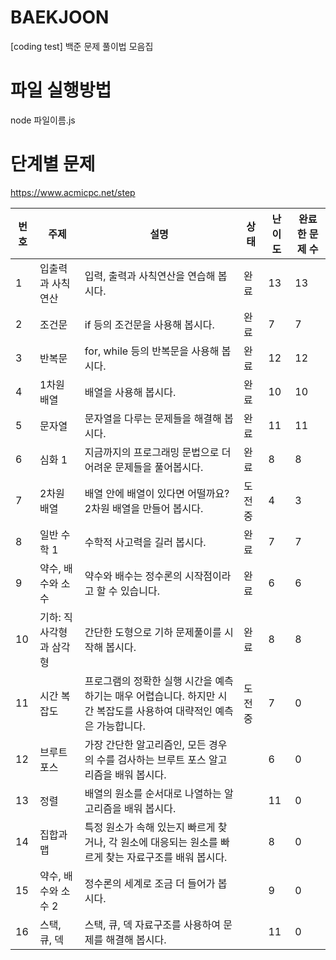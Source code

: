 # BAEKJOON
[coding test] 백준 문제 풀이법 모음집


# 파일 실행방법
node 파일이름.js


# 단계별 문제
https://www.acmicpc.net/step

| 번호 | 주제            | 설명                                                    | 상태     | 난이도 | 완료한 문제 수 |
|------|-----------------|---------------------------------------------------------|----------|--------|----------------|
| 1    | 입출력과 사칙연산 | 입력, 출력과 사칙연산을 연습해 봅시다.                  | 완료     | 13     | 13             |
| 2    | 조건문           | if 등의 조건문을 사용해 봅시다.                         | 완료     | 7      | 7              |
| 3    | 반복문           | for, while 등의 반복문을 사용해 봅시다.                | 완료     | 12     | 12             |
| 4    | 1차원 배열       | 배열을 사용해 봅시다.                                   | 완료     | 10     | 10             |
| 5    | 문자열           | 문자열을 다루는 문제들을 해결해 봅시다.                | 완료     | 11     | 11             |
| 6    | 심화 1           | 지금까지의 프로그래밍 문법으로 더 어려운 문제들을 풀어봅시다. | 완료 | 8      | 8              |
| 7    | 2차원 배열       | 배열 안에 배열이 있다면 어떨까요? 2차원 배열을 만들어 봅시다. | 도전 중 | 4    | 3              |
| 8    | 일반 수학 1      | 수학적 사고력을 길러 봅시다.                           | 완료 | 7      | 7              |
| 9    | 약수, 배수와 소수 | 약수와 배수는 정수론의 시작점이라고 할 수 있습니다.    |  완료    | 6      | 6              |
| 10   | 기하: 직사각형과 삼각형 | 간단한 도형으로 기하 문제풀이를 시작해 봅시다.      |     완료     | 8      | 8              |
| 11   | 시간 복잡도      | 프로그램의 정확한 실행 시간을 예측하기는 매우 어렵습니다. 하지만 시간 복잡도를 사용하여 대략적인 예측은 가능합니다. | 도전 중 | 7 | 0 |
| 12   | 브루트 포스      | 가장 간단한 알고리즘인, 모든 경우의 수를 검사하는 브루트 포스 알고리즘을 배워 봅시다. | | 6 | 0 |
| 13   | 정렬             | 배열의 원소를 순서대로 나열하는 알고리즘을 배워 봅시다. |       | 11     | 0              |
| 14   | 집합과 맵        | 특정 원소가 속해 있는지 빠르게 찾거나, 각 원소에 대응되는 원소를 빠르게 찾는 자료구조를 배워 봅시다. | | 8 | 0 |
| 15   | 약수, 배수와 소수 2 | 정수론의 세계로 조금 더 들어가 봅시다.               |          | 9      | 0              |
| 16   | 스택, 큐, 덱     | 스택, 큐, 덱 자료구조를 사용하여 문제를 해결해 봅시다. |       | 11     | 0              |
